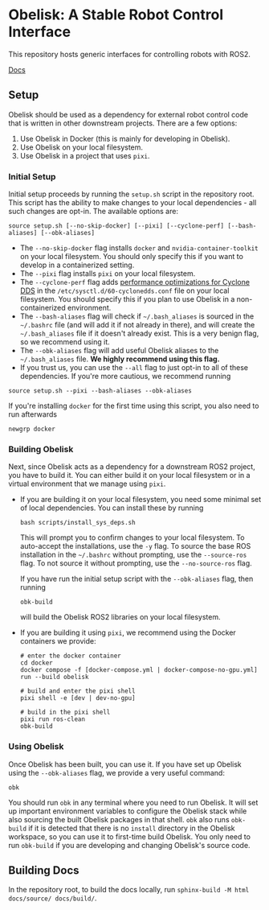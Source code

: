 # Obelisk: A Stable Robot Control Interface
This repository hosts generic interfaces for controlling robots with ROS2.

[Docs](https://caltech-amber.github.io/obelisk/)

## Setup
Obelisk should be used as a dependency for external robot control code that is written in other downstream projects. There are a few options:
1. Use Obelisk in Docker (this is mainly for developing in Obelisk).
2. Use Obelisk on your local filesystem.
3. Use Obelisk in a project that uses `pixi`.

### Initial Setup
Initial setup proceeds by running the `setup.sh` script in the repository root. This script has the ability to make changes to your local dependencies - all such changes are opt-in. The available options are:
```
source setup.sh [--no-skip-docker] [--pixi] [--cyclone-perf] [--bash-aliases] [--obk-aliases]
```
* The `--no-skip-docker` flag installs `docker` and `nvidia-container-toolkit` on your local filesystem. You should only specify this if you want to develop in a containerized setting.
* The `--pixi` flag installs `pixi` on your local filesystem.
* The `--cyclone-perf` flag adds [performance optimizations for Cyclone DDS](https://github.com/ros2/rmw_cyclonedds?tab=readme-ov-file#performance-recommendations) in the `/etc/sysctl.d/60-cyclonedds.conf` file on your local filesystem. You should  specify this if you plan to use Obelisk in a non-containerized environment.
* The `--bash-aliases` flag will check if `~/.bash_aliases` is sourced in the `~/.bashrc` file (and will add it if not already in there), and will create the `~/.bash_aliases` file if it doesn't already exist. This is a very benign flag, so we recommend using it.
* The `--obk-aliases` flag will add useful Obelisk aliases to the `~/.bash_aliases` file. **We highly recommend using this flag.**
* If you trust us, you can use the `--all` flag to just opt-in to all of these dependencies.
If you're more cautious, we recommend running
```
source setup.sh --pixi --bash-aliases --obk-aliases
```
If you're installing `docker` for the first time using this script, you also need to run afterwards
```
newgrp docker
```

### Building Obelisk
Next, since Obelisk acts as a dependency for a downstream ROS2 project, you have to build it. You can either build it on your local filesystem or in a virtual environment that we manage using `pixi`.

* If you are building it on your local filesystem, you need some minimal set of local dependencies. You can install these by running
    ```
    bash scripts/install_sys_deps.sh
    ```
    This will prompt you to confirm changes to your local filesystem. To auto-accept the installations, use the `-y` flag. To source the base ROS installation in the `~/.bashrc` without prompting, use the `--source-ros` flag. To not source it without prompting, use the `--no-source-ros` flag.

    If you have run the initial setup script with the `--obk-aliases` flag, then running
    ```
    obk-build
    ```
    will build the Obelisk ROS2 libraries on your local filesystem.
* If you are building it using `pixi`, we recommend using the Docker containers we provide:
    ```
    # enter the docker container
    cd docker
    docker compose -f [docker-compose.yml | docker-compose-no-gpu.yml] run --build obelisk

    # build and enter the pixi shell
    pixi shell -e [dev | dev-no-gpu]

    # build in the pixi shell
    pixi run ros-clean
    obk-build
    ```

### Using Obelisk
Once Obelisk has been built, you can use it. If you have set up Obelisk using the `--obk-aliases` flag, we provide a very useful command:
```
obk
```
You should run `obk` in any terminal where you need to run Obelisk. It will set up important environment variables to configure the Obelisk stack while also sourcing the built Obelisk packages in that shell. `obk` also runs `obk-build` if it is detected that there is no `install` directory in the Obelisk workspace, so you can use it to first-time build Obelisk. You only need to run `obk-build` if you are developing and changing Obelisk's source code.

## Building Docs
In the repository root, to build the docs locally, run `sphinx-build -M html docs/source/ docs/build/`.
